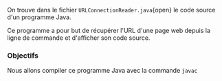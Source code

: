 On trouve dans le fichier `URLConnectionReader.java`{open} le code source d'un programme Java.

Ce programme a pour but de récupérer l'URL d'une page web depuis la ligne de commande et d'afficher son code source.

### Objectifs

Nous allons compiler ce programme Java avec la commande `javac`

